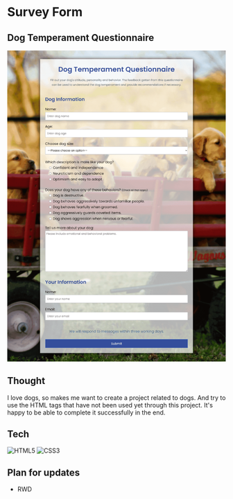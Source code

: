# Survey Form

## Dog Temperament Questionnaire

<img src="resource/preview.png">

## Thought

I love dogs, so makes me want to create a project related to dogs. And try to use the HTML tags that have not been used yet through this project. It's happy to be able to complete it successfully in the end.

## Tech

![HTML5](https://img.shields.io/badge/html5-%23E34F26.svg?style=for-the-badge&logo=html5&logoColor=white) 
![CSS3](https://img.shields.io/badge/css3-%231572B6.svg?style=for-the-badge&logo=css3&logoColor=white)

## Plan for updates

- RWD
